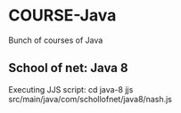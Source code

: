 # COURSE-Java
Bunch of courses of Java
## School of net: Java 8

Executing JJS script:
cd java-8
jjs src/main/java/com/schollofnet/java8/nash.js
